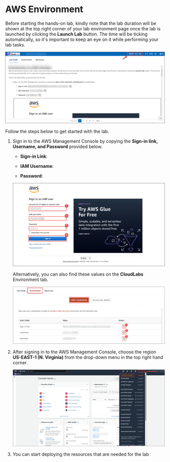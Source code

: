 # AWS Environment

Before starting the hands-on lab, kindly note that the lab duration will be shown at the top right corner of your lab environment page once the lab is launched by clicking the **Launch Lab** button. The time will be ticking automatically, so it's important to keep an eye on it while performing your lab tasks.

![](./images/gh-81.png)

Follow the steps below to get started with the lab.

1. Sign in to the AWS Management Console by copying the **Sign-in link, Username, and Password** provided below.

    * **Sign-in Link**: **<inject key="SignInUrl" enableCopy="true" />**

    * **IAM Username**: **<inject key="UserName" enableCopy="true" />**

    * **Password**: **<inject key="Password" enableCopy="true" />**

    ![](./images/login.png)

    Alternatively, you can also find these values on the **CloudLabs** Environment tab.

    ![](./images/signin.png)

2. After signing in to the AWS Management Console, choose the region **US-EAST-1 (N. Virginia)** from the drop-down menu in the top right hand corner.

    ![](./images/region.png)

3. You can start deploying the resources that are needed for the lab 
